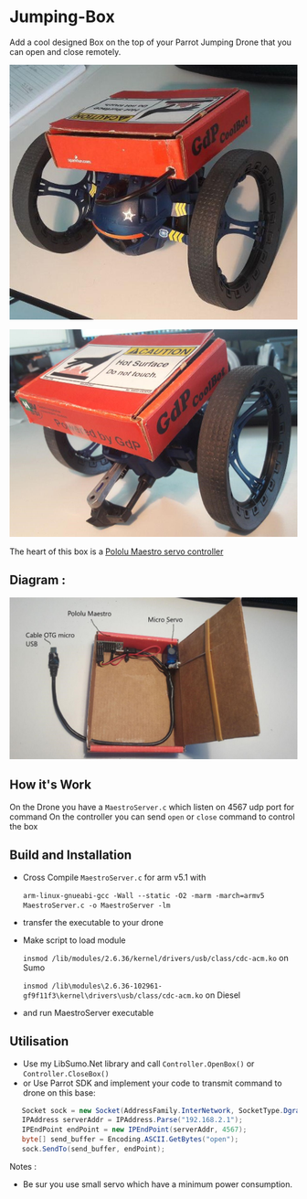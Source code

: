 # Jumping-Box

Add a cool designed Box on the top of your Parrot Jumping Drone that you can open and close remotely.

![BoxOnDrone](./BoxOnDrone1.jpg)

![BoxClose](./BoxOnDrone2.jpg)


The heart of this box is a [Pololu Maestro servo controller](https://www.pololu.com/product/1351)

## Diagram :
                   
![BoxOpen](./BoxOpen.jpg)
	
## How it's Work

On the Drone you have a `MaestroServer.c` which listen on 4567 udp port for command
On the controller you can send `open` or `close` command to control the box

## Build and Installation

 - Cross Compile `MaestroServer.c` for arm v5.1 with
   
   `arm-linux-gnueabi-gcc -Wall --static -O2 -marm -march=armv5 MaestroServer.c -o MaestroServer -lm`
 - transfer the executable to your drone
 - Make script to load module 
 
   `insmod /lib/modules/2.6.36/kernel/drivers/usb/class/cdc-acm.ko` on Sumo
   
   `insmod /lib\modules\2.6.36-102961-gf9f11f3\kernel\drivers\usb/class/cdc-acm.ko` on Diesel
 - and run MaestroServer executable
 
## Utilisation

 - Use my LibSumo.Net library and call `Controller.OpenBox()` or `Controller.CloseBox()`
 - or Use Parrot SDK and implement your code to transmit command to drone on this base:
 
 ```c#
    Socket sock = new Socket(AddressFamily.InterNetwork, SocketType.Dgram, ProtocolType.Udp);
    IPAddress serverAddr = IPAddress.Parse("192.168.2.1");
    IPEndPoint endPoint = new IPEndPoint(serverAddr, 4567);    
    byte[] send_buffer = Encoding.ASCII.GetBytes("open");
    sock.SendTo(send_buffer, endPoint);
```
Notes : 
 - Be sur you use small servo which have a minimum power consumption.
